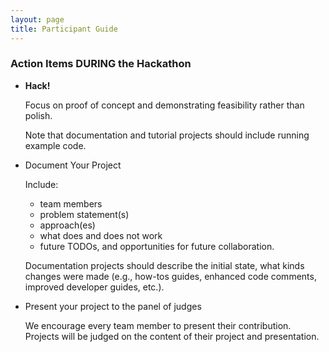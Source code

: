 ```yaml
---
layout: page
title: Participant Guide
---
```

<!--
### Action Items BEFORE the Hackathon

- Please email your GitHub ID to 16th-ndn-hackathon@named-data.net.  We will create a GitHub repository
for your project under the [hackathon organization](https://github.com/16th-ndn-hackathon).

- Create web page explaining project at `16th-ndn-hackathon.named-data.net/<project-name>` using [GitHub Pages](https://pages.github.com/).
-->

### Action Items DURING the Hackathon

- **Hack!**

    Focus on proof of concept and demonstrating feasibility rather than polish.

    Note that documentation and tutorial projects should include running example code.

- Document Your Project

    Include:

    - team members
    - problem statement(s)
    - approach(es)
    - what does and does not work
    - future TODOs, and opportunities for future collaboration.

    Documentation projects should describe the initial state, what kinds changes were made
    (e.g., how-tos guides, enhanced code comments, improved developer guides, etc.).

- Present your project to the panel of judges

    We encourage every team member to present their contribution.
    Projects will be judged on the content of their project and presentation.
